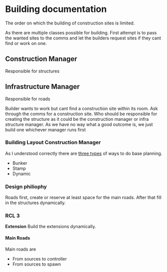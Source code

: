 # Building documentation

The order on which the building of construction sites is limited.

As there are multiple classes possible for building. First attempt is to pass the wanted sites to the comms and let the builders request sites if they cant find or work on one.

## Construction Manager

Responsible for structures

## Infrastructure Manager

Responsible for roads

Builder wants to work but cant find a construction site within its room. Ask through the comms for a construction site. Who should be responsible for creating the structure as it could be the construction manager or infra structure manager. As we have no way what a good outcome is, we just build one whichever manager runs first

### Building Layout Construction Manager

As I understood correctly there are [three types](https://youtu.be/YcruUDbqa7E) of ways to do base planning.

- Bunker
- Stamp
- Dynamic

### Design philiophy

Roads first, create or reserve at least space for the main roads. After that fill in the structures dynamically.

### RCL 3

**Extension**
Build the extensions dynamically.

#### Main Roads

Main roads are

- From sources to controller
- From sources to spawn
